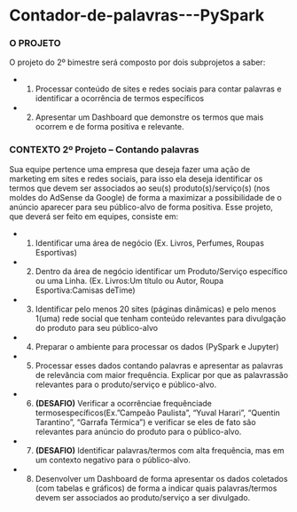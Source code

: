 # Contador-de-palavras---PySpark

### O PROJETO
O projeto do 2º bimestre será composto por dois subprojetos a saber:

- 1. Processar conteúdo de sites e redes sociais para contar palavras e identificar a ocorrência de termos específicos

- 2. Apresentar  um  Dashboard  que  demonstre  os  termos  que  mais  ocorrem  e  de forma positiva e relevante.

### CONTEXTO 2º Projeto – Contando palavras 

Sua equipe pertence uma empresa que deseja fazer uma ação de marketing em sites e redes sociais, para isso ela deseja identificar os termos que devem ser associados ao seu(s) produto(s)/serviço(s) (nos moldes do AdSense da Google) de forma a maximizar a possibilidade de o anúncio aparecer para seu público-alvo de forma positiva.
Esse projeto, que deverá ser feito em equipes, consiste em: 

- 1. Identificar uma área de negócio (Ex. Livros, Perfumes, Roupas Esportivas)

- 2. Dentro  da  área  de  negócio  identificar  um  Produto/Serviço  específico  ou  uma Linha. (Ex. Livros:Um título ou Autor, Roupa Esportiva:Camisas deTime)

- 3. Identificar pelo menos 20 sites (páginas dinâmicas) e pelo menos 1(uma) rede social  que  tenham  conteúdo  relevantes  para  divulgação  do  produto  para  seu público-alvo

- 4. Preparar o ambiente para processar os dados (PySpark e Jupyter)

- 5. Processar esses dados contando palavras e apresentar as palavras de relevância com  maior  frequência.  Explicar  por  que  as palavrassão  relevantes  para  o produto/serviço e público-alvo.

- 6. **(DESAFIO)** Verificar   a   ocorrênciae   frequênciade termosespecíficos(Ex.”Campeão Paulista”, “Yuval Harari”, “Quentin Tarantino”, “Garrafa Térmica”) e verificar se eles de fato são relevantes para anúncio do produto para o público-alvo.

- 7. **(DESAFIO)** Identificar palavras/termos com alta frequência, mas em um contexto negativo para o público-alvo.

- 8. Desenvolver um Dashboard de forma apresentar os dados coletados (com tabelas e  gráficos)  de  forma  a  indicar  quais  palavras/termos  devem  ser  associados  ao produto/serviço a ser divulgado.
